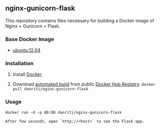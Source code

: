 ## nginx-gunicorn-flask


This repository contains files necessary for building a Docker image of
Nginx + Gunicorn + Flask.

### Base Docker Image

* [ubuntu:12.04](https://registry.hub.docker.com/_/ubuntu/)


### Installation

1. Install [Docker](https://www.docker.com/).

2. Download [automated build](https://registry.hub.docker.com/u/danriti/nginx-gunicorn-flask/) from public [Docker Hub Registry](https://registry.hub.docker.com/): `docker pull danriti/nginx-gunicorn-flask`


### Usage

    docker run -d -p 80:80 danriti/nginx-gunicorn-flask

    After few seconds, open `http://<host>` to see the Flask app.
